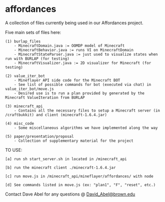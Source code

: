 affordances
===========
A collection of files currently being used in our Affordances project.

Five main sets of files here:

	(1) burlap_files
		- MinecraftDomain.java := OOMDP model of Minecraft
		- MinecraftBehavior.java := runs VI on MinecraftDomain
		- MinecraftStateParser.java := just used to visualize states when run with BURLAP (for testing)
		- MinecraftVisualizer.java := 2D visualizer for Minecraft (for testing)

	(2) value_iter_bot
		- Mineflayer API side code for the Minecraft BOT
		- See list of possible commands for bot (executed via chat) in value_iter_bot/move.js
		- Desired use is to run a plan provided by generated by the Minecraft ValueIteration from BURLAP

	(3) minecraft_api 
		- Contains all the necessary files to setup a Minecraft server (in /craftbukkit) and client (minecraft-1.6.4.jar)

	(4) misc_code
		- Some miscellaneous algorithms we have implemented along the way
	
	(5) paper/presentation/proposal
		- Collection of supplementary material for the project

TO USE:
	
	[a] run sh start_server.sh in located in /minecraft_api

	[b] run the minecraft client ./minecraft-1.6.4.jar

	[c] run move.js in /minecraft_api/mineflayer/affordances/ with node

	[d] See commands listed in move.js (ex: "plan1", "F", "reset", etc.)

Contact Dave Abel for any questions @ David_Abel@brown.edu
